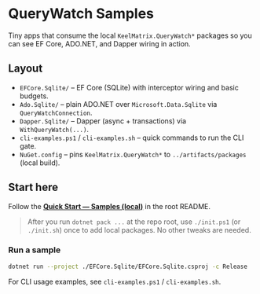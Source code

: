 # QueryWatch Samples

Tiny apps that consume the local `KeelMatrix.QueryWatch*` packages so you can see EF Core, ADO.NET, and Dapper wiring in action.

## Layout
- `EFCore.Sqlite/` – EF Core (SQLite) with interceptor wiring and basic budgets.
- `Ado.Sqlite/` – plain ADO.NET over `Microsoft.Data.Sqlite` via `QueryWatchConnection`.
- `Dapper.Sqlite/` – Dapper (async + transactions) via `WithQueryWatch(...)`.
- `cli-examples.ps1` / `cli-examples.sh` – quick commands to run the CLI gate.
- `NuGet.config` – pins `KeelMatrix.QueryWatch*` to `../artifacts/packages` (local build).

## Start here
Follow the **[Quick Start — Samples (local)](../README.md#quick-start--samples-local)** in the root README.

> After you run `dotnet pack ...` at the repo root, use `./init.ps1` (or `./init.sh`) once to add local packages. No other tweaks are needed.

### Run a sample
```bash
dotnet run --project ./EFCore.Sqlite/EFCore.Sqlite.csproj -c Release
```

For CLI usage examples, see `cli-examples.ps1` / `cli-examples.sh`.
